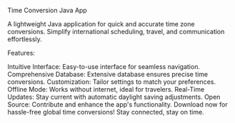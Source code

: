 Time Conversion Java App

A lightweight Java application for quick and accurate time zone conversions. Simplify international scheduling, travel, and communication effortlessly.

Features:

Intuitive Interface: Easy-to-use interface for seamless navigation.
Comprehensive Database: Extensive database ensures precise time conversions.
Customization: Tailor settings to match your preferences.
Offline Mode: Works without internet, ideal for travelers.
Real-Time Updates: Stay current with automatic daylight saving adjustments.
Open Source: Contribute and enhance the app's functionality.
Download now for hassle-free global time conversions! Stay connected, stay on time.
